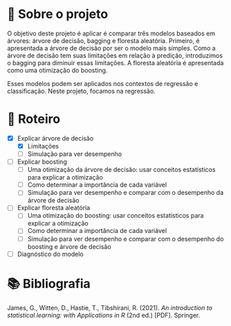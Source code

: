 # 🔎 Sobre o projeto

O objetivo deste projeto é aplicar é comparar três modelos baseados em árvores: árvore de decisão, bagging e floresta aleatória. Primeiro, é apresentada a árvore de decisão por ser o modelo mais simples. Como a árvore de decisão tem suas limitações em relação à predição, introduzimos o bagging para diminuir essas limitações. A floresta aleatória é apresentada como uma otimização do boosting.

Esses modelos podem ser aplicados nos contextos de regressão e classificação. Neste projeto, focamos na regressão.

# 📝 Roteiro

- [x] Explicar árvore de decisão
  - [x] Limitações
  - [ ] Simulação para ver desempenho
- [ ] Explicar boosting
  - [ ] Uma otimização da árvore de decisão: usar conceitos estatísticos para explicar a otimização
  - [ ] Como determinar a importância de cada variável
  - [ ] Simulação para ver desempenho e comparar com o desempenho da árvore de decisão
- [ ] Explicar floresta aleatória
  - [ ] Uma otimização do boosting: usar conceitos estatísticos para explicar a otimização
  - [ ] Como determinar a importância de cada variável
  - [ ] Simulação para ver desempenho e comparar com o desempenho do boosting e árvore de decisão
- [ ] Diagnóstico do modelo

# 📚 Bibliografia

James, G., Witten, D., Hastie, T., Tibshirani, R. (2021). *An introduction to statistical learning: with Applications in R* (2nd ed.) [PDF]. Springer.
